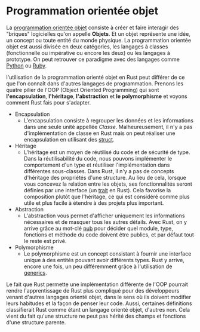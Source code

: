 # Programmation orientée objet

La [programmation orientée objet](https://en.wikipedia.org/wiki/Object-oriented_programming) consiste à créer et faire interagir des "briques" logicielles qu'on appelle **Objets**.
Et un objet représente une idée, un concept ou toute entité du monde physique.
La programmation orientée objet est aussi divisée en deux catégories, les langages à classes (fonctionnelle ou impérative ou encore les deux) ou les langages à prototype.
On peut retrouver ce paradigme avec des langages comme [Python](https://en.wikipedia.org/wiki/Python_(programming_language)) ou [Ruby](https://en.wikipedia.org/wiki/Ruby_(programming_language)).

l'utilisation de la programmation orienté objet en Rust peut différer de ce que l'on connaît dans d'autres langages de programmation.
Prenons les quatre pilier de l'OOP (Object Oriented Programming) qui sont **l'encapsulation**, **l'héritage**, **l'abstraction** et **le polymorphisme** et voyons comment Rust fais pour s'adapter.

* Encapsulation
  * L'encapsulation consiste à regrouper les données et les informations dans une seule unité appellée *Classe*.
  Malheureusement, il n'y a pas d'implémentation de classe en Rust mais on peut réaliser une encapsulation en utilisant des [struct](https://doc.rust-lang.org/std/keyword.struct.html).
* Héritage
  * L'héritage est un moyen de réutilisé du code et de sécurité de type.
  Dans la réutilisabilité du code, nous pouvons implémenter le comportement d'un type et réutiliser l'implémentation dans différentes sous-classes.
  Dans Rust, il n'y a pas de concepts d'héritage des propriétés d'une structure.
  Au lieu de cela, lorsque vous concevez la relation entre les objets, ses fonctionnalités seront définies par une interface (un [trait](https://doc.rust-lang.org/book/ch10-02-traits.html) en Rust).
  Cela favorise la composition plutôt que l'héritage, ce qui est considéré comme plus utile et plus facile à étendre à des projets plus important.
* Abstraction
  * L'abstraction vous permet d'afficher uniquement les informations nécessaires et de masquer tous les autres détails.
  Avec Rust, on y arrive grâce au mot-clé [pub](https://doc.rust-lang.org/nightly/std/keyword.pub.html) pour décider quel module, type, fonctions et méthode du code doivent être publics, et par défaut tout le reste est privé.
* Polymorphisme
  * Le polymorphisme est un concept consistant à fournir une interface unique à des entités pouvant avoir différents types.
  Rust y arrive, encore une fois, un peu différemment grâce à l'utilisation de [generics](https://doc.rust-lang.org/book/ch10-00-generics.html).

Le fait que Rust permette une implémentation différente de l'OOP pourrait rendre l'apprentissage de Rust plus compliqué pour des développeurs venant d'autres langages orienté objet, dans le sens où ils doivent modifier leurs habitudes et la façon de penser leur code.
Aussi, certaines définitions classifierait Rust comme étant un langage orienté objet, d'autres non.
Cela vient du fait qu'une structure ne peut pas hérité des champs et fonctions d'une structure parente.
